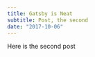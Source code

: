 ```yaml
---
title: Gatsby is Neat
subtitle: Post, the second
date: "2017-10-06"
---
```


Here is the second post